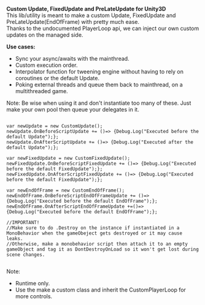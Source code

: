 **Custom Update, FixedUpdate and PreLateUpdate for Unity3D**  
This lib/utility is meant to make a custom Update, FixedUpdate and PreLateUpdate(EndOfFrame) with pretty much ease.  
Thanks to the undocumented PlayerLoop api, we can inject our own custom updates on the managed side.  

**Use cases:**  
- Sync your async/awaits with the mainthread.
- Custom execution order.
- Interpolator function for tweening engine without having to rely on coroutines or the default Update.
- Poking external threads and queue them back to mainthread, on a multithreaded game.
  
Note: Be wise when using it and don't instantiate too many of these. Just make your own pool then queue your delegates in it.

```

var newUpdate = new CustomUpdate();
newUpdate.OnBeforeScriptUpdate += ()=> {Debug.Log("Executed before the default Update");};
newUpdate.OnAfterScriptUpdate += ()=> {Debug.Log("Executed after the default Update");};

var newFixedUpdate = new CustomFixedUpdate();
newFixedUpdate.OnBeforeScriptFixedUpdate += ()=> {Debug.Log("Executed before the default FixedUpdate");};
newFixedUpdate.OnAfterScriptFixedUpdate += ()=> {Debug.Log("Executed before the default FixedUpdate");};

var newEndOfFrame = new CustomEndOfFrame();
newEndOfFrame.OnBeforeScriptEndOfFrameUpdate += ()=> {Debug.Log("Executed before the default EndOfFrame");};
newEndOfFrame.OnAfterScriptEndOfFrameUpdate +=()=> {Debug.Log("Executed before the default EndOfFrame");};

//IMPORTANT!
//Make sure to do .Destroy on the instance if instantiated in a MonoBehavior when the gameObeject gets destroyed or it may cause leaks.
//Otherwise, make a monobehavior script then attach it to an empty gameObject and tag it as DontDestroyOnLoad so it won't get lost during scene changes.


```
  
Note: 
- Runtime only.
- Use the make a custom class and inherit the CustomPlayerLoop for more controls.   
